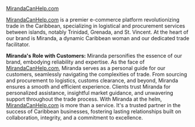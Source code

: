 [MirandaCanHelp.com](https://mirandacanhelp.com)

[MirandaCanHelp.com](https://mirandacanhelp.com) is a premier e-commerce platform revolutionizing trade in the Caribbean, specializing in logistical and procurement services between islands, notably Trinidad, Grenada, and St. Vincent. At the heart of our brand is Miranda, a dynamic Caribbean woman and our dedicated trade facilitator.

**Miranda's Role with Customers:**
Miranda personifies the essence of our brand, embodying reliability and expertise. As the face of [MirandaCanHelp.com](https://mirandacanhelp.com), Miranda serves as a personal guide for our customers, seamlessly navigating the complexities of trade. From sourcing and procurement to logistics, customs clearance, and beyond, Miranda ensures a smooth and efficient experience. 
Clients trust Miranda for personalized assistance, insightful market guidance, and unwavering support throughout the trade process. 
With Miranda at the helm, [MirandaCanHelp.com](https://mirandacanhelp.com) is more than a service. It's a trusted partner in the success of Caribbean businesses, fostering lasting relationships built on collaboration, integrity, and a commitment to excellence.
